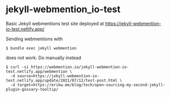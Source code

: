 # jekyll-webmention_io-test
Basic Jekyll webmentions test site deployed at https://jekyll-webmention-io-test.netlify.app/

Sending webmentions with
```console
$ bundle exec jekyll webmention
```
does not work. Do manually instead

```console
$ curl -si https://webmention.io/jekyll-webmention-io-test.netlify.app/webmention \
  -d source=https://jekyll-webmention-io-test.netlify.app/update/2021/07/12/test-post.html \
  -d target=https://erikw.me/blog/tech/open-sourcing-my-second-jekyll-plugin-gossary-tooltip/
```
